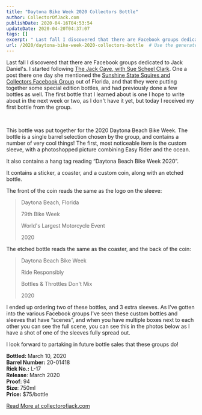 ```yaml
---
title: "Daytona Bike Week 2020 Collectors Bottle"
author: CollectorOfJack.com
publishDate: 2020-04-16T04:53:54
updateDate: 2020-04-20T04:37:07
tags: []
excerpt: " Last fall I discovered that there are Facebook groups dedicated to Jack Daniel's. I started following The Jack Cave, with Sue Scheel Clark. One a post there one day she mentioned the Sunshine State Squires and Collectors Facebook Group out of Florida, and that they were putting together some special edition bottles, and had previously done a few bottles as well. The first bottle that I learned about is one I hope to write about in the next week or two, as I don't have it yet, but today I received my first bottle from the group.  &nbsp;  This bottle was put together for the 2020 Daytona Beach Bike Week. The bottle is a single barrel selection chosen by the group, and contains a number of very cool things! The first, most noticeable item is the custom sleeve, with a photoshopped picture combining Easy Rider and the ocean.  It also contains a hang tag reading &ldquo;Daytona Beach Bike Week 2020&rdquo;.  It contains a sticker, a coaster, and a custom coin, along with an etched bottle.  The front of the coin reads the same as the logo on the sleeve:   Daytona Beach, Florida  79th Bike Week  World's Largest Motorcycle Event  2020   The etched bottle reads the same as the coaster, and the back of the coin:   Daytona Beach Bike Week  Ride Responsibly  Bottles &amp; Throttles Don't Mix  2020   I ended up ordering two of these bottles, and 3 extra sleeves. As I've gotten into the various Facebook groups I've seen these custom bottles and sleeves that have &ldquo;scenes&rdquo;, and when you have multiple boxes next to each other you can see the full scene, you can see this in the photos below as I have a shot of one of the sleeves fully spread out.  I look forward to partaking in future bottle sales that these groups do!  Bottled: March 10, 2020 Barrel Number: 20-01418 Rick No.: L-17 Release: March 2020 Proof: 94 Size: 750ml Price: $75/bottle "
url: /2020/daytona-bike-week-2020-collectors-bottle  # Use the generated URL with year
---
```

 <p>Last fall I discovered that there are Facebook groups dedicated to Jack Daniel's. I started following <a href="https://www.facebook.com/groups/1715814138658931/" target="_blank">The Jack Cave, with Sue Scheel Clark</a>. One a post there one day she mentioned the <a href="https://www.facebook.com/groups/300956420510408/" target="_blank">Sunshine State Squires and Collectors Facebook Group</a> out of Florida, and that they were putting together some special edition bottles, and had previously done a few bottles as well. The first bottle that I learned about is one I hope to write about in the next week or two, as I don't have it yet, but today I received my first bottle from the group.</p>  <p>&nbsp;</p>  <p>This bottle was put together for the 2020 Daytona Beach Bike Week. The bottle is a single barrel selection chosen by the group, and contains a number of very cool things! The first, most noticeable item is the custom sleeve, with a photoshopped picture combining Easy Rider and the ocean.</p>  <p>It also contains a hang tag reading &ldquo;Daytona Beach Bike Week 2020&rdquo;.</p>  <p>It contains a sticker, a coaster, and a custom coin, along with an etched bottle.</p>  <p>The front of the coin reads the same as the logo on the sleeve:</p>  <blockquote> <p>Daytona Beach, Florida</p>  <p>79th Bike Week</p>  <p>World's Largest Motorcycle Event</p>  <p>2020</p> </blockquote>  <p>The etched bottle reads the same as the coaster, and the back of the coin:</p>  <blockquote> <p>Daytona Beach Bike Week</p>  <p>Ride Responsibly</p>  <p>Bottles &amp; Throttles Don't Mix</p>  <p>2020</p> </blockquote>  <p>I ended up ordering two of these bottles, and 3 extra sleeves. As I've gotten into the various Facebook groups I've seen these custom bottles and sleeves that have &ldquo;scenes&rdquo;, and when you have multiple boxes next to each other you can see the full scene, you can see this in the photos below as I have a shot of one of the sleeves fully spread out.</p>  <p>I look forward to partaking in future bottle sales that these groups do!</p>  <p><strong>Bottled: </strong>March 10, 2020<br /> <strong>Barrel Number:</strong> 20-01418<br /> <strong>Rick No.:</strong> L-17<br /> <strong>Release</strong>: March 2020<br /> <strong>Proof</strong>: 94<br /> <strong>Size</strong>: 750ml<br /> <strong>Price:</strong> $75/bottle</p>  <a href="https://collectorofjack.com/DaytonaBikeWeek2020">Read More at collectorofjack.com</a>

